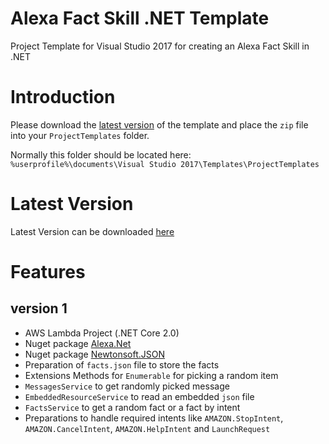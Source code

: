 # Alexa Fact Skill .NET Template

Project Template for Visual Studio 2017 for creating an Alexa Fact Skill in .NET


# Introduction

Please download the [latest version](https://github.com/tsjdev-apps/AlexaFactSkillNetTemplate/raw/master/Releases/latest/AlexaFactSkill.zip) of the template and place the `zip` file into your `ProjectTemplates` folder.

Normally this folder should be located here: `%userprofile%\documents\Visual Studio 2017\Templates\ProjectTemplates`


# Latest Version

Latest Version can be downloaded [here](https://github.com/tsjdev-apps/AlexaFactSkillNetTemplate/raw/master/Releases/latest/AlexaFactSkill.zip)


# Features

## version 1
* AWS Lambda Project (.NET Core 2.0)
* Nuget package [Alexa.Net](https://www.nuget.org/packages/Alexa.NET/)
* Nuget package [Newtonsoft.JSON](https://www.nuget.org/packages/Newtonsoft.Json/)
* Preparation of `facts.json` file to store the facts
* Extensions Methods for `Enumerable` for picking a random item
* `MessagesService` to get randomly picked message
* `EmbeddedResourceService` to read an embedded `json` file
* `FactsService` to get a random fact or a fact by intent
* Preparations to handle required intents like `AMAZON.StopIntent`, `AMAZON.CancelIntent`, `AMAZON.HelpIntent` and `LaunchRequest`

